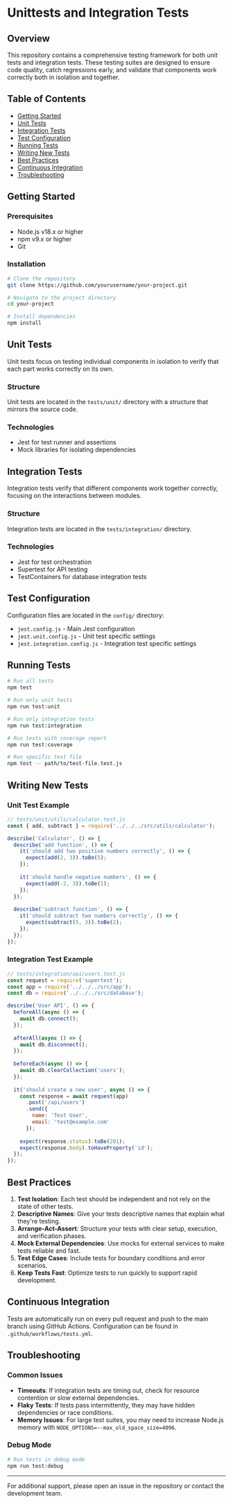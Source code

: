 # Unittests and Integration Tests

## Overview

This repository contains a comprehensive testing framework for both unit tests and integration tests. These testing suites are designed to ensure code quality, catch regressions early, and validate that components work correctly both in isolation and together.

## Table of Contents

- [Getting Started](#getting-started)
- [Unit Tests](#unit-tests)
- [Integration Tests](#integration-tests)
- [Test Configuration](#test-configuration)
- [Running Tests](#running-tests)
- [Writing New Tests](#writing-new-tests)
- [Best Practices](#best-practices)
- [Continuous Integration](#continuous-integration)
- [Troubleshooting](#troubleshooting)

## Getting Started

### Prerequisites

- Node.js v18.x or higher
- npm v9.x or higher
- Git

### Installation

```bash
# Clone the repository
git clone https://github.com/yourusername/your-project.git

# Navigate to the project directory
cd your-project

# Install dependencies
npm install
```

## Unit Tests

Unit tests focus on testing individual components in isolation to verify that each part works correctly on its own.

### Structure

Unit tests are located in the `tests/unit/` directory with a structure that mirrors the source code.

### Technologies

- Jest for test runner and assertions
- Mock libraries for isolating dependencies

## Integration Tests

Integration tests verify that different components work together correctly, focusing on the interactions between modules.

### Structure

Integration tests are located in the `tests/integration/` directory.

### Technologies

- Jest for test orchestration
- Supertest for API testing
- TestContainers for database integration tests

## Test Configuration

Configuration files are located in the `config/` directory:

- `jest.config.js` - Main Jest configuration
- `jest.unit.config.js` - Unit test specific settings
- `jest.integration.config.js` - Integration test specific settings

## Running Tests

```bash
# Run all tests
npm test

# Run only unit tests
npm run test:unit

# Run only integration tests
npm run test:integration

# Run tests with coverage report
npm run test:coverage

# Run specific test file
npm test -- path/to/test-file.test.js
```

## Writing New Tests

### Unit Test Example

```javascript
// tests/unit/utils/calculator.test.js
const { add, subtract } = require('../../../src/utils/calculator');

describe('Calculator', () => {
  describe('add function', () => {
    it('should add two positive numbers correctly', () => {
      expect(add(2, 3)).toBe(5);
    });
    
    it('should handle negative numbers', () => {
      expect(add(-2, 3)).toBe(1);
    });
  });
  
  describe('subtract function', () => {
    it('should subtract two numbers correctly', () => {
      expect(subtract(5, 3)).toBe(2);
    });
  });
});
```

### Integration Test Example

```javascript
// tests/integration/api/users.test.js
const request = require('supertest');
const app = require('../../../src/app');
const db = require('../../../src/database');

describe('User API', () => {
  beforeAll(async () => {
    await db.connect();
  });
  
  afterAll(async () => {
    await db.disconnect();
  });
  
  beforeEach(async () => {
    await db.clearCollection('users');
  });
  
  it('should create a new user', async () => {
    const response = await request(app)
      .post('/api/users')
      .send({
        name: 'Test User',
        email: 'test@example.com'
      });
      
    expect(response.status).toBe(201);
    expect(response.body).toHaveProperty('id');
  });
});
```

## Best Practices

1. **Test Isolation**: Each test should be independent and not rely on the state of other tests.
2. **Descriptive Names**: Give your tests descriptive names that explain what they're testing.
3. **Arrange-Act-Assert**: Structure your tests with clear setup, execution, and verification phases.
4. **Mock External Dependencies**: Use mocks for external services to make tests reliable and fast.
5. **Test Edge Cases**: Include tests for boundary conditions and error scenarios.
6. **Keep Tests Fast**: Optimize tests to run quickly to support rapid development.

## Continuous Integration

Tests are automatically run on every pull request and push to the main branch using GitHub Actions. Configuration can be found in `.github/workflows/tests.yml`.

## Troubleshooting

### Common Issues

- **Timeouts**: If integration tests are timing out, check for resource contention or slow external dependencies.
- **Flaky Tests**: If tests pass intermittently, they may have hidden dependencies or race conditions.
- **Memory Issues**: For large test suites, you may need to increase Node.js memory with `NODE_OPTIONS=--max_old_space_size=4096`.

### Debug Mode

```bash
# Run tests in debug mode
npm run test:debug
```

---

For additional support, please open an issue in the repository or contact the development team.
